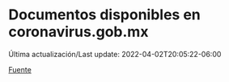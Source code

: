 # Documentos disponibles en coronavirus.gob.mx

Última actualización/Last update: 2022-04-02T20:05:22-06:00

 [Fuente](https://coronavirus.gob.mx/)
